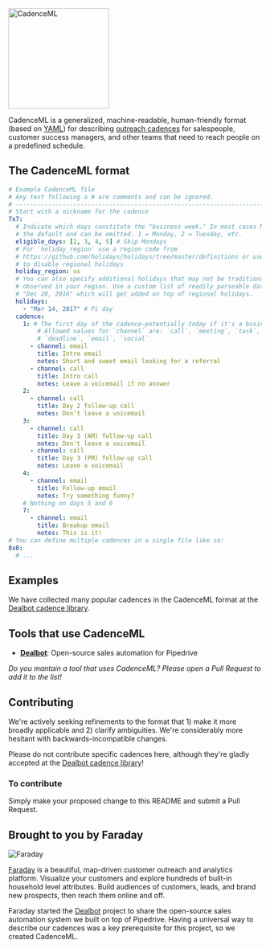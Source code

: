 <img src="https://cdn.rawgit.com/dealbot/CadenceML/master/cadenceml.svg" alt="CadenceML" width="200" />

CadenceML is a generalized, machine-readable, human-friendly format (based on [YAML](https://en.wikipedia.org/wiki/YAML)) for describing [outreach cadences](https://www.saastr.com/a-hands-on-guide-to-creating-your-own-sales-development-process/) for salespeople, customer success managers, and other teams that need to reach people on a predefined schedule.

## The CadenceML format

```yaml
# Example CadenceML file
# Any text following a # are comments and can be ignored.
# -----------------------------------------------------------------------------
# Start with a nickname for the cadence
7x7:
  # Indicate which days constitute the "business week." In most cases M-F is
  # the default and can be omitted. 1 = Monday, 2 = Tuesday, etc.
  eligible_days: [2, 3, 4, 5] # Skip Mondays
  # For `holiday_region` use a region code from
  # https://github.com/holidays/holidays/tree/master/definitions or use "none"
  # to disable regional holidays
  holiday_region: us
  # You can also specify additional holidays that may not be traditionally
  # observed in your region. Use a custom list of readily parseable dates like
  # "Dec 20, 2016" which will get added on top of regional holidays.
  holidays:
    - "Mar 14, 2017" # Pi day
  cadence:
    1: # The first day of the cadence—potentially today if it's a business day
        # Allowed values for `channel` are: `call`, `meeting`, `task`,
        # `deadline`, `email`, `social`
      - channel: email
        title: Intro email
        notes: Short and sweet email looking for a referral
      - channel: call
        title: Intro call
        notes: Leave a voicemail if no answer
    2:
      - channel: call
        title: Day 2 follow-up call
        notes: Don't leave a voicemail
    3:
      - channel: call
        title: Day 3 (AM) follow-up call
        notes: Don't leave a voicemail
      - channel: call
        title: Day 3 (PM) follow-up call
        notes: Leave a voicemail
    4:
      - channel: email
        title: Follow-up email
        notes: Try something funny?
    # Nothing on days 5 and 6
    7:
      - channel: email
        title: Breakup email
        notes: This is it!
# You can define multiple cadences in a single file like so:
8x8:
  # ...

```

## Examples

We have collected many popular cadences in the CadenceML format at the [Dealbot cadence library](../cadences).

## Tools that use CadenceML

* **[Dealbot](../dealbot)**: Open-source sales automation for Pipedrive

*Do you mantain a tool that uses CadenceML? Please open a Pull Request to add it to the list!*

## Contributing

We're actively seeking refinements to the format that 1) make it more broadly applicable and 2) clarify ambiguities. We're considerably more hesitant with backwards-incompatible changes.

Please do not contribute specific cadences here, although they're gladly accepted at the [Dealbot cadence library](../cadences)!

### To contribute

Simply make your proposed change to this README and submit a Pull Request.

## Brought to you by Faraday

![Faraday](https://cdn.rawgit.com/rossmeissl/9ca9523390a01aeb5458b520cd2b1252/raw/6367682fc0157c1a00d65f32ee399373cee03b96/faraday_logo.svg)

[Faraday](http://www.faraday.io) is a beautiful, map-driven customer outreach and analytics platform. Visualize your customers and explore hundreds of built-in household level attributes. Build audiences of customers, leads, and brand new prospects, then reach them online and off.

Faraday started the [Dealbot](../dealbot) project to share the open-source sales automation system we built on top of Pipedrive. Having a universal way to describe our cadences was a key prerequisite for this project, so we created CadenceML.